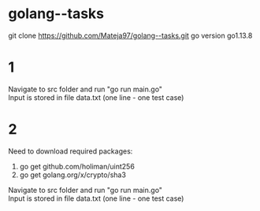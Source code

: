 # golang--tasks

git clone https://github.com/Mateja97/golang--tasks.git
go version go1.13.8

# 1
 
Navigate to src folder and run "go run main.go"
<br />
Input is stored in file data.txt (one line - one test case)
 
 # 2
 
Need to download required packages:
1. go get github.com/holiman/uint256
2. go get golang.org/x/crypto/sha3

Navigate to src folder and run "go run main.go"
<br />
Input is stored in file data.txt (one line - one test case)
 
 
